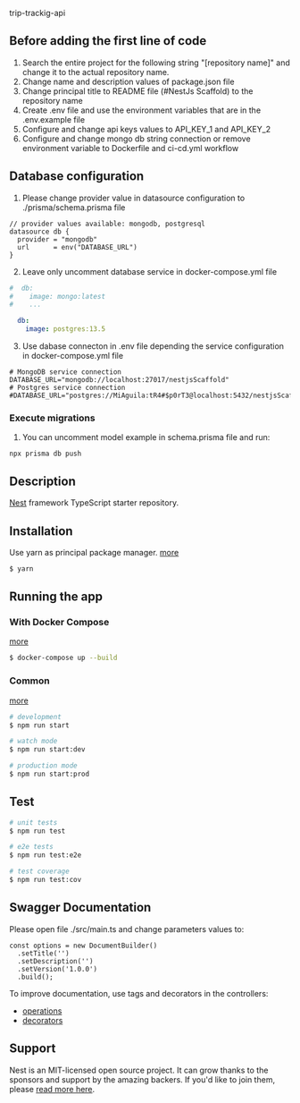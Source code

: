 trip-trackig-api

## Before adding the first line of code

1. Search the entire project for the following string "[repository name]" and change it to the actual repository name. 
2. Change name and description values of package.json file 
3. Change principal title to README file (#NestJs Scaffold) to the repository name
4. Create .env file and use the environment variables that are in the .env.example file
5. Configure and change api keys values to API_KEY_1 and API_KEY_2
6. Configure and change mongo db string connection or remove environment variable to Dockerfile and ci-cd.yml workflow

## Database configuration

1. Please change provider value in datasource configuration to ./prisma/schema.prisma file
```prisma
// provider values available: mongodb, postgresql
datasource db {
  provider = "mongodb"
  url      = env("DATABASE_URL")
}
```

2. Leave only uncomment database service in docker-compose.yml file
```yaml
#  db:
#    image: mongo:latest
#    ...

  db:
    image: postgres:13.5
```

3. Use dabase connecton in .env file depending the service configuration in docker-compose.yml file
```dotenv
# MongoDB service connection
DATABASE_URL="mongodb://localhost:27017/nestjsScaffold"
# Postgres service connection
#DATABASE_URL="postgres://MiAguila:tR4#$p0rT3@localhost:5432/nestjsScaffold"
```

### Execute migrations
1. You can uncomment model example in schema.prisma file and run:
```shell
npx prisma db push
```


## Description

[Nest](https://github.com/nestjs/nest) framework TypeScript starter repository.

## Installation

Use yarn as principal package manager. [more](https://yarnpkg.com/getting-started)

```bash
$ yarn
```

## Running the app

### With Docker Compose
[more](https://docs.docker.com/engine/reference/commandline/compose_up/)
```bash
$ docker-compose up --build
```

### Common
[more](https://docs.nestjs.com/first-steps)
```bash
# development
$ npm run start

# watch mode
$ npm run start:dev

# production mode
$ npm run start:prod
```

## Test

```bash
# unit tests
$ npm run test

# e2e tests
$ npm run test:e2e

# test coverage
$ npm run test:cov
```

## Swagger Documentation

Please open file ./src/main.ts and change parameters values to:
```
const options = new DocumentBuilder()
  .setTitle('')
  .setDescription('')
  .setVersion('1.0.0')
  .build();
```
To improve documentation, use tags and decorators in the controllers:
* [operations](https://docs.nestjs.com/openapi/operations)
* [decorators](https://docs.nestjs.com/openapi/decorators)


## Support

Nest is an MIT-licensed open source project. It can grow thanks to the sponsors and support by the amazing backers. If you'd like to join them, please [read more here](https://docs.nestjs.com/support).
